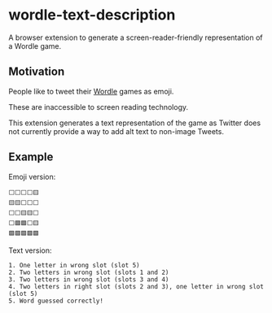 # wordle-text-description

A browser extension to generate a screen-reader-friendly representation of a Wordle game.

## Motivation

People like to tweet their [Wordle](https://www.powerlanguage.co.uk/wordle/) games as emoji.

These are inaccessible to screen reading technology.

This extension generates a text representation of the game as Twitter does not currently provide a way to add alt text to non-image Tweets.

## Example

Emoji version:

```
⬜️⬜️⬜️⬜️🟨
🟨🟨⬜️⬜️⬜️
⬜️⬜️🟨🟨⬜️
⬜️🟩🟩⬜️🟨
🟩🟩🟩🟩🟩
```

Text version:

```
1. One letter in wrong slot (slot 5)
2. Two letters in wrong slot (slots 1 and 2)
3. Two letters in wrong slot (slots 3 and 4)
4. Two letters in right slot (slots 2 and 3), one letter in wrong slot (slot 5)
5. Word guessed correctly!
```